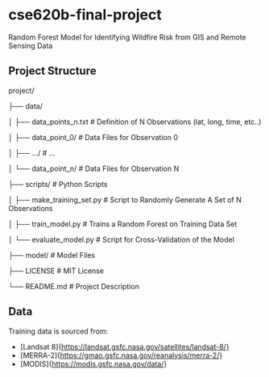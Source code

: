 # cse620b-final-project
Random Forest Model for Identifying Wildfire Risk from GIS and Remote Sensing Data 

## Project Structure
project/

├── data/

│   ├── data_points_n.txt       # Definition of N Observations (lat, long, time, etc..)

│   ├── data_point_0/               # Data Files for Observation 0

│   ├── .../                        # ...

│   └── data_point_n/               # Data Files for Observation N

├── scripts/                    # Python Scripts

│   ├── make_training_set.py        # Script to Randomly Generate A Set of N Observations

│   ├── train_model.py              # Trains a Random Forest on Training Data Set

│   └── evaluate_model.py           # Script for Cross-Validation of the Model

├── model/                      # Model Files

├── LICENSE                     # MIT License

└── README.md                   # Project Description

## Data
Training data is sourced from:
- [Landsat 8]{https://landsat.gsfc.nasa.gov/satellites/landsat-8/}
- [MERRA-2]{https://gmao.gsfc.nasa.gov/reanalysis/merra-2/}
- [MODIS]{https://modis.gsfc.nasa.gov/data/}
